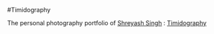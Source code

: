 #Timidography

The personal photography portfolio of [Shreyash Singh](https://www.instagram.com/timidly_urs/) : [Timidography](https://adityaapandkar.github.io/Timidography/)
